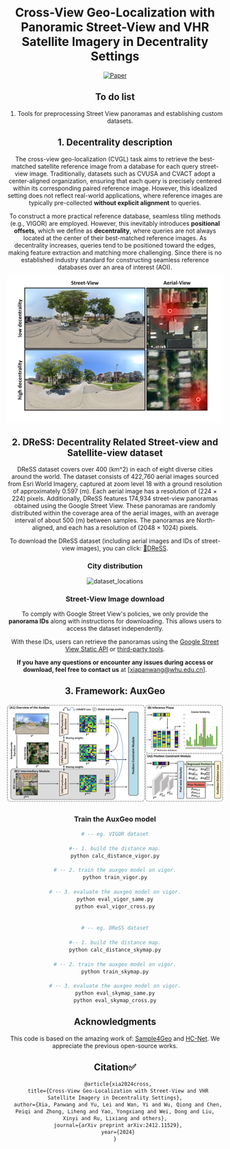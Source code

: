 <div align="center">

# Cross-View Geo-Localization with Panoramic Street-View and VHR Satellite Imagery in Decentrality Settings
[![Paper](http://img.shields.io/badge/paper-arXiv.2412.11529-B31B1B.svg)](https://arxiv.org/abs/2412.11529)



## To do list

1. Tools for preprocessing Street View panoramas and establishing custom datasets.





## 1. Decentrality description

The cross-view geo-localization (CVGL) task aims to retrieve the best-matched satellite reference image from a database for each query street-view image. Traditionally, datasets such as CVUSA and CVACT adopt a center-aligned organization, ensuring that each query is precisely centered within its corresponding paired reference image. However, this idealized setting does not reflect real-world applications, where reference images are typically pre-collected **without explicit alignment** to queries.

To construct a more practical reference database, seamless tiling methods (e.g., VIGOR) are employed. However, this inevitably introduces **positional offsets**, which we define as **decentrality**, where queries are not always located at the center of their best-matched reference images. As decentrality increases, queries tend to be positioned toward the edges, making feature extraction and matching more challenging. Since there is no established industry standard for constructing seamless reference databases over an area of interest (AOI). 

![decentrality_vis_perceptron](./figures/decentrality_vis_perceptron.jpg)

## 2. DReSS: Decentrality Related Street-view and Satellite-view dataset
DReSS dataset covers over 400 \(km^2\) in each of eight diverse cities around the world. The dataset consists of 422,760 aerial images sourced from Esri World Imagery, captured at zoom level 18 with a ground resolution of approximately 0.597 \(m\). Each aerial image has a resolution of (224 × 224) pixels. Additionally, DReSS features 174,934 street-view panoramas obtained using the Google Street View. These panoramas are randomly distributed within the coverage area of the aerial images, with an average interval of about 500 \(m\) between samples. The panoramas are North-aligned, and each has a resolution of (2048 × 1024) pixels. 

To download the DReSS dataset (including aerial images and IDs of street-view images), you can click: [🤗DReSS](https://huggingface.co/datasets/SummerpanKing/DReSS).

### City distribution

![dataset_locations](./figures/dataset_locations.jpg)



### Street-View Image download

To comply with Google Street View's policies, we only provide the **panorama IDs** along with instructions for downloading. This allows users to access the dataset independently.

With these IDs, users can retrieve the panoramas using the [Google Street View Static API](https://developers.google.com/maps/documentation/streetview?hl=zh-cn) or [third-party tools](https://svd360.com/).

**If you have any questions or encounter any issues during access or download, feel free to contact us** at [xiapanwang@whu.edu.cn].



## 3. Framework: AuxGeo



![framework](./figures/framework.jpg)



### Train the AuxGeo model
```python
# -- eg. VIGOR dataset

#-- 1. build the distance map.
python calc_distance_vigor.py

# -- 2. train the auxgeo model on vigor.
python train_vigor.py

# -- 3. evaluate the auxgeo model on vigor.
python eval_vigor_same.py
python eval_vigor_cross.py


# -- eg. DReSS dataset

#-- 1. build the distance map.
python calc_distance_skymap.py

# -- 2. train the auxgeo model on vigor.
python train_skymap.py

# -- 3. evaluate the auxgeo model on vigor.
python eval_skymap_same.py
python eval_skymap_cross.py

```



## Acknowledgments

This code is based on the amazing work of: [Sample4Geo](https://github.com/Skyy93/Sample4Geo) and [HC-Net](https://github.com/xlwangDev/HC-Net). We appreciate the previous open-source works.
## Citation✅
```
  @article{xia2024cross,
  title={Cross-View Geo-Localization with Street-View and VHR Satellite Imagery in Decentrality Settings},
  author={Xia, Panwang and Yu, Lei and Wan, Yi and Wu, Qiong and Chen, Peiqi and Zhong, Liheng and Yao, Yongxiang and Wei, Dong and Liu, Xinyi and Ru, Lixiang and others},
  journal={arXiv preprint arXiv:2412.11529},
  year={2024}
}
```

